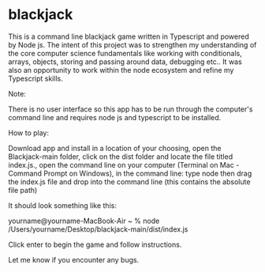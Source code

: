 # blackjack

This is a command line blackjack game written in Typescript and powered by Node js. The intent of this project was to strengthen my understanding of the core computer science fundamentals like working with conditionals, arrays, objects, storing and passing around data, debugging etc.. It was also an opportunity to work within the node ecosystem and refine my Typescript skills.

Note:

There is no user interface so this app has to be run through the computer's command line and requires node js and typescript to be installed. 

How to play:

Download app and install in a location of your choosing, open the Blackjack-main folder, click on the dist folder and locate the file titled index.js., open the command line on your computer (Terminal on Mac - Command Prompt on Windows), in the command line: type node then drag the index.js file and drop into the command line (this contains the absolute file path)

It should look something like this: 

yourname@yourname-MacBook-Air ~ % node /Users/yourname/Desktop/blackjack-main/dist/index.js 

Click enter to begin the game and follow instructions.

Let me know if you encounter any bugs.



